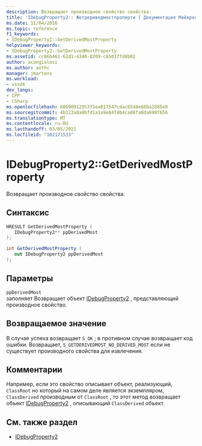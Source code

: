 ```yaml
---
description: Возвращает производное свойство свойства.
title: 'IDebugProperty2:: Жетдериведмостпроперти | Документация Майкрософт'
ms.date: 11/04/2016
ms.topic: reference
f1_keywords:
- IDebugProperty2::GetDerivedMostProperty
helpviewer_keywords:
- IDebugProperty2::GetDerivedMostProperty
ms.assetid: cc86b461-62d1-4340-8209-c65037fd8b02
author: acangialosi
ms.author: anthc
manager: jmartens
ms.workload:
- vssdk
dev_langs:
- CPP
- CSharp
ms.openlocfilehash: 6069091295371ea017547cdac6540e68ba2885e8
ms.sourcegitcommit: 4b323a8a8bfd1a1a9e84f4b4ca88fa8da690f656
ms.translationtype: MT
ms.contentlocale: ru-RU
ms.lasthandoff: 03/05/2021
ms.locfileid: "102171533"
---
```

# <a name="idebugproperty2getderivedmostproperty"></a>IDebugProperty2::GetDerivedMostProperty
Возвращает производное свойство свойства.

## <a name="syntax"></a>Синтаксис

```cpp
HRESULT GetDerivedMostProperty ( 
   IDebugProperty2** ppDerivedMost
);
```

```csharp
int GetDerivedMostProperty ( 
   out IDebugProperty2 ppDerivedMost
);
```

## <a name="parameters"></a>Параметры
`ppDerivedMost`\
заполняет Возвращает объект [IDebugProperty2](../../../extensibility/debugger/reference/idebugproperty2.md) , представляющий производное свойство.

## <a name="return-value"></a>Возвращаемое значение
 В случае успеха возвращает `S_OK` ; в противном случае возвращает код ошибки. Возвращает, `S_GETDERIVEDMOST_NO_DERIVED_MOST` если не существует производного свойства для извлечения.

## <a name="remarks"></a>Комментарии
 Например, если это свойство описывает объект, реализующий, `ClassRoot` но который на самом деле является экземпляром, `ClassDerived` производным от `ClassRoot` , то этот метод возвращает объект [IDebugProperty2](../../../extensibility/debugger/reference/idebugproperty2.md) , описывающий `ClassDerived` объект.

## <a name="see-also"></a>См. также раздел
- [IDebugProperty2](../../../extensibility/debugger/reference/idebugproperty2.md)
